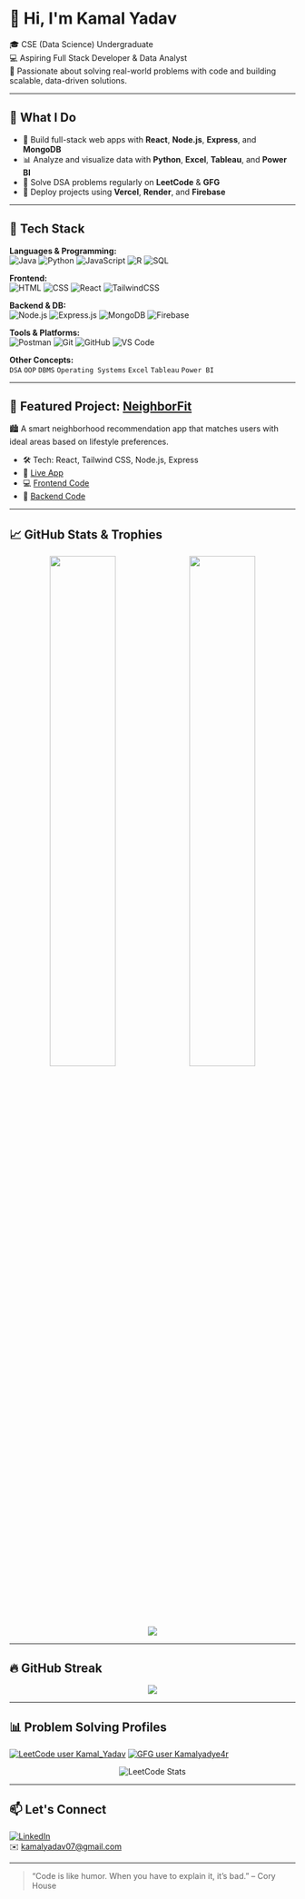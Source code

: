 # 👋 Hi, I'm Kamal Yadav

🎓 CSE (Data Science) Undergraduate  
💻 Aspiring Full Stack Developer & Data Analyst  
🚀 Passionate about solving real-world problems with code and building scalable, data-driven solutions.

---

## 💼 What I Do

- 🔧 Build full-stack web apps with **React**, **Node.js**, **Express**, and **MongoDB**
- 📊 Analyze and visualize data with **Python**, **Excel**, **Tableau**, and **Power BI**
- 🧠 Solve DSA problems regularly on **LeetCode** & **GFG**
- 🚀 Deploy projects using **Vercel**, **Render**, and **Firebase**

---

## 🧰 Tech Stack

**Languages & Programming:**  
![Java](https://img.shields.io/badge/Java-ED8B00?style=flat&logo=java&logoColor=white)
![Python](https://img.shields.io/badge/Python-3776AB?style=flat&logo=python&logoColor=white)
![JavaScript](https://img.shields.io/badge/JavaScript-F7DF1E?style=flat&logo=javascript&logoColor=black)
![R](https://img.shields.io/badge/R-276DC3?style=flat&logo=r&logoColor=white)
![SQL](https://img.shields.io/badge/SQL-005C84?style=flat&logo=sqlite&logoColor=white)

**Frontend:**  
![HTML](https://img.shields.io/badge/HTML5-E34F26?style=flat&logo=html5&logoColor=white)
![CSS](https://img.shields.io/badge/CSS3-1572B6?style=flat&logo=css3&logoColor=white)
![React](https://img.shields.io/badge/React-20232A?style=flat&logo=react&logoColor=61DAFB)
![TailwindCSS](https://img.shields.io/badge/TailwindCSS-38B2AC?style=flat&logo=tailwind-css&logoColor=white)

**Backend & DB:**  
![Node.js](https://img.shields.io/badge/Node.js-339933?style=flat&logo=nodedotjs&logoColor=white)
![Express.js](https://img.shields.io/badge/Express.js-000000?style=flat&logo=express&logoColor=white)
![MongoDB](https://img.shields.io/badge/MongoDB-4EA94B?style=flat&logo=mongodb&logoColor=white)
![Firebase](https://img.shields.io/badge/Firebase-FFCA28?style=flat&logo=firebase&logoColor=black)

**Tools & Platforms:**  
![Postman](https://img.shields.io/badge/Postman-FF6C37?style=flat&logo=postman&logoColor=white)
![Git](https://img.shields.io/badge/Git-F05032?style=flat&logo=git&logoColor=white)
![GitHub](https://img.shields.io/badge/GitHub-181717?style=flat&logo=github&logoColor=white)
![VS Code](https://img.shields.io/badge/VSCode-007ACC?style=flat&logo=visual-studio-code&logoColor=white)

**Other Concepts:**  
`DSA` `OOP` `DBMS` `Operating Systems` `Excel` `Tableau` `Power BI`

---

## 🌟 Featured Project: [NeighborFit](https://neighborfit-umber.vercel.app)

🏙️ A smart neighborhood recommendation app that matches users with ideal areas based on lifestyle preferences.

- 🛠️ Tech: React, Tailwind CSS, Node.js, Express
- 🔗 [Live App](https://neighborfit-umber.vercel.app)
- 💻 [Frontend Code](https://github.com/kamalyadav07/Neighborfit-frontend)
- 🔧 [Backend Code](https://github.com/kamalyadav07/neighborfit-backend)

---

## 📈 GitHub Stats & Trophies

<p align="center">
  <img src="https://github-readme-stats.vercel.app/api?username=kamalyadav07&show_icons=true&theme=radical" width="48%" />
  <img src="https://github-readme-stats.vercel.app/api/top-langs/?username=kamalyadav07&layout=compact&theme=radical" width="48%" />
</p>

<p align="center">
  <img src="https://github-profile-trophy.vercel.app/?username=kamalyadav07&theme=radical&no-frame=true&title=Commit,Repositories,Experience,Issues,PullRequest,Stars,Followers&column=7" />
</p>

---

## 🔥 GitHub Streak

<p align="center">
  <img src="https://github-readme-streak-stats.herokuapp.com/?user=kamalyadav07&theme=radical&hide_border=true" />
</p>

---

## 📊 Problem Solving Profiles

[![LeetCode user Kamal_Yadav](https://img.shields.io/badge/LeetCode-Kamal__Yadav-orange?style=flat-square&logo=leetcode)](https://leetcode.com/u/Kamal_yadav/)
[![GFG user Kamalyadye4r](https://img.shields.io/badge/GeeksforGeeks-Kamalyadye4r-darkgreen?style=flat-square&logo=geeksforgeeks&logoColor=white)](https://www.geeksforgeeks.org/user/kamalyadye4r/)

<p align="center">
  <img src="https://leetcard.jacoblin.cool/Kamal_yadav?theme=dark&ext=contest" alt="LeetCode Stats" />
</p>

---

## 📫 Let's Connect

[![LinkedIn](https://img.shields.io/badge/LinkedIn-Kamal%20Yadav-blue?style=flat-square&logo=linkedin)](https://www.linkedin.com/in/kamalyadav07)  
✉️ kamalyadav07@gmail.com

---

> “Code is like humor. When you have to explain it, it’s bad.” – Cory House

